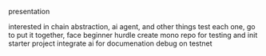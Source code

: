 presentation 

interested in chain abstraction, ai agent, and other things
test each one, go to put it together, face beginner hurdle
create mono repo for testing and init starter project
integrate ai for documenation
debug on testnet
